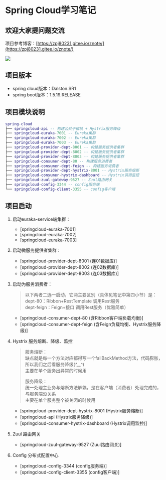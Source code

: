 # Spring Cloud学习笔记


## 欢迎大家提问题交流
 项目参考博客：[https://zpj80231.gitee.io/znote/](https://zpj80231.gitee.io/znote/)

![](/images/springcloud架构图.png)

## 项目版本

- spring cloud版本：Dalston.SR1
- spring boot版本：1.5.19.RELEASE

## 项目模块说明

``` lua
spring-cloud
├── springcloud-api -- 构建公共子模块 + Hystrix服务降级
├── springcloud-euraka-7001 -- Eureka集群
├── springcloud-euraka-7002 -- Eureka集群
├── springcloud-euraka-7003 -- Eureka集群
├── springcloud-provider-dept-8001 -- 构建服务提供者集群
├── springcloud-provider-dept-8002 -- 构建服务提供者集群
├── springcloud-provider-dept-8003 -- 构建服务提供者集群
├── springcloud-consumer-dept-80 -- 构建服务消费者
├── springcloud-consumer-dept-feign -- 构建服务消费者
├── springcloud-provider-dept-hystrix-8001 -- Hystrix服务熔断
├── springcloud-consumer-hystrix-dashboard -- Hystrix调用监控 
├── springcloud-zuul-gateway-9527 -- Zuul路由网关 
├── springcloud-config-3344 -- config服务端 
└── springcloud-config-client-3355 -- config客户端
```

## 项目启动

1. 启动euraka-service端集群：
   - [springcloud-euraka-7001]
   - [springcloud-euraka-7002]
   - [springcloud-euraka-7003]
   
2. 启动微服务提供者集群：
   - [springcloud-provider-dept-8001 (连01数据库)]
   - [springcloud-provider-dept-8002 (连02数据库)]
   - [springcloud-provider-dept-8003 (连03数据库)]
   
3. 启动为服务消费者：
   > 以下两者二选一启动，它两主要区别（具体见笔记中第四小节）是：<br/>
   > dept-80：Ribbon+RestTemplate 调用Rest服务<br/>
   > dept-feign：Feign+接口 调用Rest服务（优雅简单）
   - [springcloud-consumer-dept-80 (含Ribbon客户端负载均衡)]
   - [springcloud-consumer-dept-feign (含Feign负载均衡、Hystrix服务降级)]
4. Hystrix 服务熔断、降级、监控   
   > 服务熔断：<br/>
   > 	缺点就是每一个方法对应都得写一个fallBackMethod方法，代码膨胀，所以我们之后看服务降级(*^__^*)<br/>
   >     主要在单个服务出异常的时候用<br/>
   > 
   > 服务降级：<br/>
   > 	统一处理主业务与熔断方法解耦，是在客户端（消费者）处理完成的，与服务端没关系<br/>
   >     主要在单个服务整个被关闭的时候用
   - [springcloud-provider-dept-hystrix-8001 (Hystrix服务熔断)]
   - [springcloud-api (Hystrix服务降级)]
   - [springcloud-consumer-hystrix-dashboard (Hystrix调用监控)]
   
5. Zuul 路由网关
   
   - [springcloud-zuul-gateway-9527 (Zuul路由网关)]
   
6. Config 分布式配置中心
   - [springcloud-config-3344 (config服务端)]
   - [springcloud-config-client-3355 (config客户端)]

